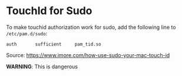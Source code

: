 # TouchId for Sudo

To make touchid authorization work for sudo, add the following line to `/etc/pam.d/sudo`:

```
auth       sufficient     pam_tid.so
```

Source: https://www.imore.com/how-use-sudo-your-mac-touch-id

**WARNING**: This is dangerous

